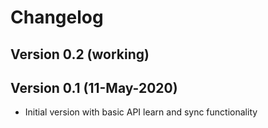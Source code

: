 # Changelog

## Version 0.2 (working)

## Version 0.1 (11-May-2020)
* Initial version with basic API learn and sync functionality